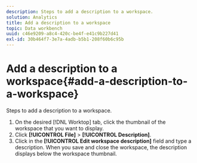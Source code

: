 ```yaml
---
description: Steps to add a description to a workspace.
solution: Analytics
title: Add a description to a workspace
topic: Data workbench
uuid: c46e9209-a8c4-420c-be4f-e41c9b227d41
exl-id: 30b464f7-3e7a-4adb-b5b1-208f60b6c95b
---
```

# Add a description to a workspace{#add-a-description-to-a-workspace}

Steps to add a description to a workspace.

1. On the desired [!DNL Worktop] tab, click the thumbnail of the workspace that you want to display.
1. Click **[!UICONTROL File]** > **[!UICONTROL Description]**.
1. Click in the **[!UICONTROL Edit workspace description]** field and type a description.
When you save and close the workspace, the description displays below the workspace thumbnail.
